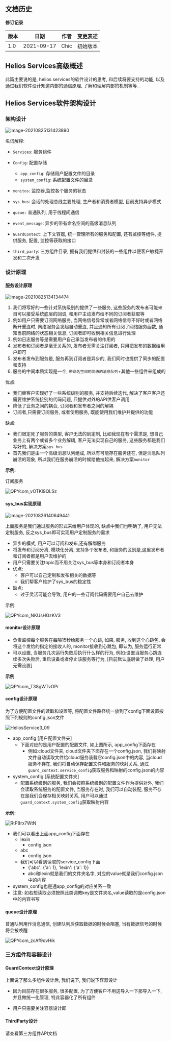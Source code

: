 ## 文档历史

**修订记录**

| **版本** | **日期**   | **作者** | **变更表述** |
| -------- | ---------- | -------- | ------------ |
| 1.0      | 2021-09-17 | Chic     | 初始版本     |



## Helios Services高级概述

此篇主要说的是, helios services的软件设计的思考, 和后续将要支持的功能, 以及通过我们软件设计知道内部的通信原理, 了解和理解内部的机制等等...



## Helios Services软件架构设计

### 架构设计

![image-20210825131423890](media/HeliosService3_01.png) 

名词解释:

- `Services`: 服务组件
- `Config`: 配置存储
  - `app_config`: 存储用户配置文件的目录
  - `system_config`: 系统配置文件的目录
- `monitos`: 监控器,监控各个服务的状态
- `sys_bus`: 会话的处理总线主要处理, 生产者和消费者模型, 目前支持异步模式
- `queue:` 普通队列, 用于线程间通信
- `event_message`: 异步的带有命名空间的高级消息队列 

- `GuardContext`: 上下文容器, 统一管理所有的服务和配置, 还有监控等组件, 提供服务, 配置, 监控等获取的接口
- `third_party`: 三方组件目录, 拥有我们提供和封装的一些组件以便客户敏捷开发和二次开发

### 设计原理

#### 服务设计原理

![image-20210825134134474](media/HeliosService3_02.png) 

1. 我们将写好的一些针对系统级别的提供了一些服务, 这些服务的发布者可能来自可以接受系统底层的回调, 和用户主动发布给不同的订阅者获取等
2. 例如用户只需要订阅网络服务, 当网络信号异常或者网络信号不好时或者网络断开重连时, 网络服务会发起自动重连, 并且通知所有订阅了网络服务函数,  通知当前网络的状态相关信息, 订阅者即可收到相关信息进行处理
3. 例如日志服务等是需要用户自己承当发布者的作用的
4. 发布者和订阅者是毫无关系的, 发布者无需关注订阅者, 只用把发布的数据给用户即可
5. 发布者发布到服务是, 服务再到订阅者是异步的, 我们同时也提供了同步的配置和支持
6. 服务的中间本质实现是一个, `带命名空间的高级的消息队列`+其他一些组件来组成的

优点:

- 我们替客户实现好了一些系统级别的服务, 并支持后续迭代, 解决了客户客户还需要维护系统接别的代码问题, 只提供对外的API供客户调用
- 降低了业务之间的耦合, 订阅者和发布者之间的解耦
- 订阅者,只需要订阅服务, 或者使用服务, 既能使用我们维护并提供的功能

缺点:

- 我们限定死了服务的类型, 客户无法的到定制, 比如我现在有个需求是, 想自己业务上有两个或者多个业务解耦, 客户无法实现自己的服务, 这些服务都是我们写好的, 解决方案`sys_bus`
- 首先我们是由一个高级消息队列组成, 所以有可能存在服务还在, 但是消息队列崩溃的现象, 所以我们在服务崩溃的时候给他拉起来, 解决方案`monitor`



**示例:**

订阅服务

![QPYcom_vOTKl9QLSz](media/HeliosService3_03.png) 

#### sys_bus实现原理

![image-20210826140649441](media/HeliosService3_04.png)

上面服务是我们通过服务的形式来给用户体现的, 缺点中我们也明确了,  用户无法定制服务, 反之sys_bus即可实现用户定制服务的需求

- 异步的模式, 用户可以订阅和发布,还有解绑服务
- 将发布和订阅分离, 模块化分离, 支持多个发布者, 和服务的区别是,这里发布者和订阅者都是用户去维护的
- 用户只需要关注topic而不用关注sys_bus等本身和订阅者本身
- 优点:
  - 客户可以自己定制和发布相关的数据等
  - 我们帮客户维护了sys_bus的稳定性
- 缺点:
  - 过于灵活可能会导致, 用户的一些订阅代码需要用户自己去维护

示例:

![QPYcom_NKUsHGzKV3](media/HeliosService3_05.png) 

#### monitor设计原理

- 负责监控每个服务在每隔15秒给服务一个心跳, 如果, 服务, 收到这个心跳包, 会将这个发给的指定的接收人的, monitor接收到心跳包, 即认为, 服务运行正常
- 可以设置, 当服务几次运行失败后执行什么样的行为, 例如:设置当服务心跳连续多次失败后, 重启设备或者停止该服务等行为, [目前默认底层做了处理, 用户无需设置]

**示例**

![QPYcom_T38gWTvOPr](media/HeliosService3_06.png) 

#### config设计原理

为了方便配置文件的读取和设置等, 将配置文件路径统一放到了config下面设置按照下列规则的config.json文件

![HeliosService3_09](media/HeliosService3_09.png)
- app_config [用户配置文件夹]
  - 下面对应的是用户配置的配置文件, 如上图所示, app_config下面存在
    - 例如:cloud文件夹, cloud文件夹下面存在一个config.json, 我们将映射文件自动读取文件给cloud服务装载它config.json中的内容, 当cloud服务不存在, 我们将自动保存配置文件和服务的映射关系, 通过`guard_context.service_config`获取服务和映射的config.json的内容
- system_config [系统配置文件夹]
  - 配置系统级别的服务, 我们会按照系统级别的配置文件作为提供对外, 我们会读取系统服务的配置文件, 当服务存在时, 我们可以自动装配, 服务不存在是我们会保存相关映射关系, 用户可以通过`guard_context.system_config`获取映射内容

**示例:**

![RtP8rx7WtN](media/HeliosService3_07.png) 

- 我们可以看出上面app_config下面存在
  - lexin
    - config.json
  - abc
    - config.json
  - 我们可以看到读取的service_config下面
    - {'abc': {'a': 1}, 'lexin': {'a': 1}}
    - abc和lexin就是我们的文件夹名字, 对应的value就是我们config.json中的内容
- system_config也是通app_config的对应关系一致
- 注意: 如若想读取必须按照此类调教key是文件夹名,value读取的是config.json中的内容书写

#### queue设计原理

普通队列用作消息通信, 创建队列后获取数据的时候会阻塞, 当有数据信号的时候将会被唤醒

![QPYcom_zcAf9dvHik](media/HeliosService3_08.png) 

### 三方组件和容器设计



#### GuardContext设计原理

上面说了那么多组件设计后, 我们说下, 我们说下容器设计

- 因为目前存在很多服务, 很多配置, 为了方便客户不用这导入一下那导入一下, 并且做统一化管理, 特此容器化了所有组件

- 用户只需要关注容器设计即

#### ThirdParty设计

请查看第三方组件API文档

